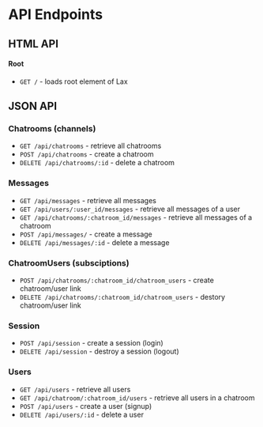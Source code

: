 # API Endpoints

## HTML API

#### Root
- `GET /` - loads root element of Lax

## JSON API

### Chatrooms (channels)
- `GET /api/chatrooms` - retrieve all chatrooms
- `POST /api/chatrooms` - create a chatroom
- `DELETE /api/chatrooms/:id` - delete a chatroom

### Messages
- `GET /api/messages` - retrieve all messages
- `GET /api/users/:user_id/messages` - retrieve all messages of a user
- `GET /api/chatrooms/:chatroom_id/messages` - retrieve all messages of a chatroom
- `POST /api/messages/` - create a message
- `DELETE /api/messages/:id` - delete a message

### ChatroomUsers (subsciptions)
- `POST /api/chatrooms/:chatroom_id/chatroom_users` - create chatroom/user link
- `DELETE /api/chatrooms/:chatroom_id/chatroom_users` - destory chatroom/user link

### Session
- `POST /api/session` - create a session (login)
- `DELETE /api/session` - destroy a session (logout)

### Users
- `GET /api/users` - retrieve all users
- `GET /api/chatroom/:chatroom_id/users` - retrieve all users in a chatroom
- `POST /api/users` - create a user (signup)
- `DELETE /api/users/:id` - delete a user
